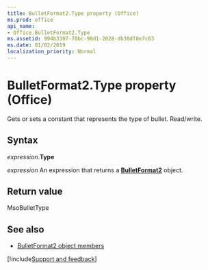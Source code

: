 ```yaml
---
title: BulletFormat2.Type property (Office)
ms.prod: office
api_name:
- Office.BulletFormat2.Type
ms.assetid: 994b3307-70bc-90d1-2028-db30df8e7c63
ms.date: 01/02/2019
localization_priority: Normal
---
```



# BulletFormat2.Type property (Office)

Gets or sets a constant that represents the type of bullet. Read/write.


## Syntax

_expression_.**Type**

_expression_ An expression that returns a **[BulletFormat2](Office.BulletFormat2.md)** object.


## Return value

MsoBulletType


## See also

- [BulletFormat2 object members](overview/Library-Reference/bulletformat2-members-office.md)

[!include[Support and feedback](~/includes/feedback-boilerplate.md)]